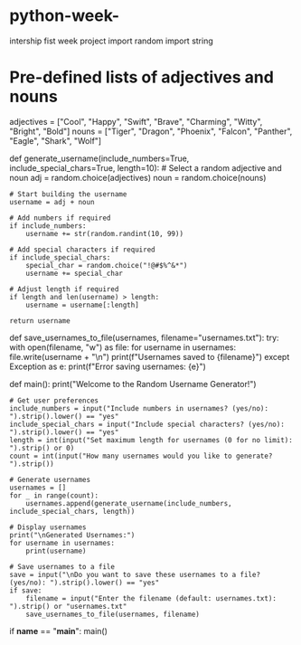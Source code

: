 # python-week-
intership fist week project
import random
import string

# Pre-defined lists of adjectives and nouns
adjectives = ["Cool", "Happy", "Swift", "Brave", "Charming", "Witty", "Bright", "Bold"]
nouns = ["Tiger", "Dragon", "Phoenix", "Falcon", "Panther", "Eagle", "Shark", "Wolf"]

def generate_username(include_numbers=True, include_special_chars=True, length=10):
    # Select a random adjective and noun
    adj = random.choice(adjectives)
    noun = random.choice(nouns)
    
    # Start building the username
    username = adj + noun
    
    # Add numbers if required
    if include_numbers:
        username += str(random.randint(10, 99))
    
    # Add special characters if required
    if include_special_chars:
        special_char = random.choice("!@#$%^&*")
        username += special_char
    
    # Adjust length if required
    if length and len(username) > length:
        username = username[:length]
    
    return username

def save_usernames_to_file(usernames, filename="usernames.txt"):
    try:
        with open(filename, "w") as file:
            for username in usernames:
                file.write(username + "\n")
        print(f"Usernames saved to {filename}")
    except Exception as e:
        print(f"Error saving usernames: {e}")

def main():
    print("Welcome to the Random Username Generator!")
    
    # Get user preferences
    include_numbers = input("Include numbers in usernames? (yes/no): ").strip().lower() == "yes"
    include_special_chars = input("Include special characters? (yes/no): ").strip().lower() == "yes"
    length = int(input("Set maximum length for usernames (0 for no limit): ").strip() or 0)
    count = int(input("How many usernames would you like to generate? ").strip())
    
    # Generate usernames
    usernames = []
    for _ in range(count):
        usernames.append(generate_username(include_numbers, include_special_chars, length))
    
    # Display usernames
    print("\nGenerated Usernames:")
    for username in usernames:
        print(username)
    
    # Save usernames to a file
    save = input("\nDo you want to save these usernames to a file? (yes/no): ").strip().lower() == "yes"
    if save:
        filename = input("Enter the filename (default: usernames.txt): ").strip() or "usernames.txt"
        save_usernames_to_file(usernames, filename)

if __name__ == "__main__":
    main()
